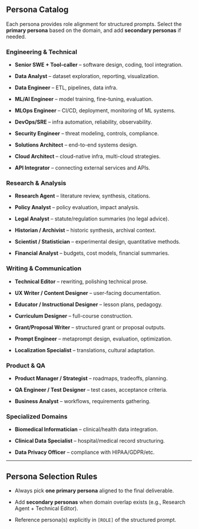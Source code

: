 

## Persona Catalog

Each persona provides role alignment for structured prompts. Select the **primary persona** based on the domain, and add **secondary personas** if needed.

### Engineering & Technical

- **Senior SWE + Tool-caller** – software design, coding, tool integration.
    
- **Data Analyst** – dataset exploration, reporting, visualization.
    
- **Data Engineer** – ETL, pipelines, data infra.
    
- **ML/AI Engineer** – model training, fine-tuning, evaluation.
    
- **MLOps Engineer** – CI/CD, deployment, monitoring of ML systems.
    
- **DevOps/SRE** – infra automation, reliability, observability.
    
- **Security Engineer** – threat modeling, controls, compliance.
    
- **Solutions Architect** – end-to-end systems design.
    
- **Cloud Architect** – cloud-native infra, multi-cloud strategies.
    
- **API Integrator** – connecting external services and APIs.
    

### Research & Analysis

- **Research Agent** – literature review, synthesis, citations.
    
- **Policy Analyst** – policy evaluation, impact analysis.
    
- **Legal Analyst** – statute/regulation summaries (no legal advice).
    
- **Historian / Archivist** – historic synthesis, archival context.
    
- **Scientist / Statistician** – experimental design, quantitative methods.
    
- **Financial Analyst** – budgets, cost models, financial summaries.
    

### Writing & Communication

- **Technical Editor** – rewriting, polishing technical prose.
    
- **UX Writer / Content Designer** – user-facing documentation.
    
- **Educator / Instructional Designer** – lesson plans, pedagogy.
    
- **Curriculum Designer** – full-course construction.
    
- **Grant/Proposal Writer** – structured grant or proposal outputs.
    
- **Prompt Engineer** – metaprompt design, evaluation, optimization.
    
- **Localization Specialist** – translations, cultural adaptation.
    

### Product & QA

- **Product Manager / Strategist** – roadmaps, tradeoffs, planning.
    
- **QA Engineer / Test Designer** – test cases, acceptance criteria.
    
- **Business Analyst** – workflows, requirements gathering.
    

### Specialized Domains

- **Biomedical Informatician** – clinical/health data integration.
    
- **Clinical Data Specialist** – hospital/medical record structuring.
    
- **Data Privacy Officer** – compliance with HIPAA/GDPR/etc.
    

---

## Persona Selection Rules

- Always pick **one primary persona** aligned to the final deliverable.
    
- Add **secondary personas** when domain overlap exists (e.g., Research Agent + Technical Editor).
    
- Reference persona(s) explicitly in `[ROLE]` of the structured prompt.